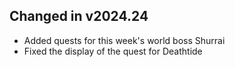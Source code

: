 ## Changed in v2024.24

* Added quests for this week's world boss Shurrai
* Fixed the display of the quest for Deathtide

